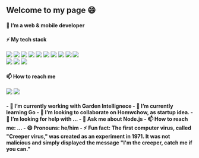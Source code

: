 <h2> Welcome to my page 😄 </h2>

<h4> 🌱 I’m a web & mobile developer </h4>

<h4> ⚡ My tech stack </h4>

![](https://img.shields.io/badge/-ReactJS-22577a?style-for-the-badge&logo=react&logoColor=ffffff)
![](https://img.shields.io/badge/-ReactNative-38a3a5?style-for-the-badge&logo=react&logoColor=ffffff)
![](https://img.shields.io/badge/-TypeScript-57cc99?style-for-the-badge&logo=typescript&logoColor=ffffff)
![](https://img.shields.io/badge/-JavaScript-yellow?style-for-the-badge&logo=javascript&logoColor=ffffff)
![](https://img.shields.io/badge/-Jquery-DE988A?style-for-the-badge&logo=jquery&logoColor=ffffff)
![](https://img.shields.io/badge/-HTML5-C4515B?style-for-the-badge&logo=html5&logoColor=ffffff)
![](https://img.shields.io/badge/-CSS3-51A8E6?style-for-the-badge&logo=css3&logoColor=ffffff)
![](https://img.shields.io/badge/-SASS-FF6681?style-for-the-badge&logo=sass&logoColor=ffffff)
![](https://img.shields.io/badge/-Bootstrap-4A4453?style-for-the-badge&logo=bootstrap&logoColor=ffffff)
![](https://img.shields.io/badge/-Tailwind-B5A0D6?style-for-the-badge&logo=tailwindcss&logoColor=ffffff)
<br />
![](https://img.shields.io/badge/-Node.js-90a955?style-for-the-badge&logo=node.js&logoColor=ffffff)
![](https://img.shields.io/badge/-MongoDB-53CA60?style-for-the-badge&logo=mongodb&logoColor=ffffff)
![](https://img.shields.io/badge/-GraphQL-f72585?style-for-the-badge&logo=graphql&logoColor=ffffff)

<h4> 📫 How to reach me </h4>
<a href='mailto:jaskaran2k15@gmail.com'><img src='https://img.shields.io/badge/-Email-0FB659?style-for-the-badge&logo=gmail&logoColor=ffffff'></a> 
<a href='https://www.linkedin.com/in/jaskaranvir-deogan/'><img src='https://img.shields.io/badge/-LinkedIn-008AFF?style-for-the-badge&logo=linkedin&logoColor=ffffff'></a> 

<h4> 
- 🔭 I’m currently working with Garden Intellignece
- 🌱 I’m currently learning Go
- 👯 I’m looking to collaborate on Homwchow, as startup idea.
- 🤔 I’m looking for help with ...
- 💬 Ask me about Node.js
- 📫 How to reach me: ...
- 😄 Pronouns: he/him
- ⚡ Fun fact: The first computer virus, called "Creeper virus," was created as an experiment in 1971. It was not malicious and simply displayed the message "I'm the creeper, catch me if you can."
</h4>

<!--
**Jaskaran** is a ✨ _special_ ✨ repository because its `README.md` (this file) appears on your GitHub profile.

Here are some ideas to get you started:

- 🔭 I’m currently working with Garden Intellignece
- 🌱 I’m currently learning Go
- 👯 I’m looking to collaborate on Homwchow, as startup idea.
- 🤔 I’m looking for help with ...
- 💬 Ask me about Node.js
- 📫 How to reach me: ...
- 😄 Pronouns: he/him
- ⚡ Fun fact: The first computer virus, called "Creeper virus," was created as an experiment in 1971. It was not malicious and simply displayed the message "I'm the creeper, catch me if you can."
-->
